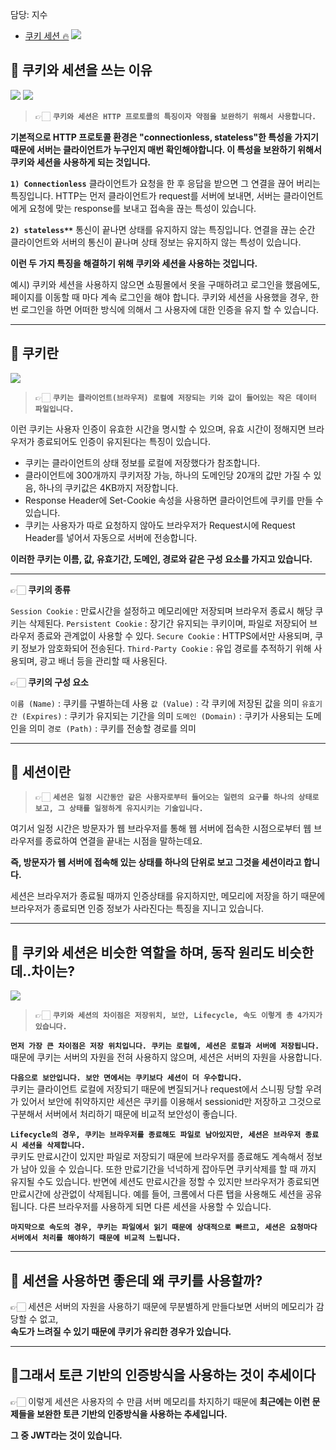 담당: 지수
- [쿠키 세션 🔥](#쿠키-세션)
![](https://velog.velcdn.com/images/fejigu/post/88df3e0e-0d56-4f40-8c26-78c571a70dbe/image.png)
## 🔎 쿠키와 세션을 쓰는 이유
![](https://wooooooak.github.io/public/img/cookie/1.PNG)
![](https://wooooooak.github.io/public/img/cookie/2.PNG)

> 👉🏻 **`쿠키와 세션은 HTTP 프로토콜의 특징이자 약점을 보완하기 위해서 사용합니다.`**
> 
**기본적으로 HTTP 프로토콜 환경은 "connectionless, stateless"한 특성을 가지기 때문에 서버는 클라이언트가 누구인지 매번 확인해야합니다. 이 특성을 보완하기 위해서 쿠키와 세션을 사용하게 되는 것입니다.**

**`1) Connectionless`**
클라이언트가 요청을 한 후 응답을 받으면 그 연결을 끊어 버리는 특징입니다.
HTTP는 먼저 클라이언트가 request를 서버에 보내면, 서버는 클라이언트에게 요청에 맞는 response를 보내고 접속을 끊는 특성이 있습니다.

**`2) stateless**`**
통신이 끝나면 상태를 유지하지 않는 특징입니다.
연결을 끊는 순간 클라이언트와 서버의 통신이 끝나며 상태 정보는 유지하지 않는 특성이 있습니다.

 **이런 두 가지 특징을 해결하기 위해 쿠키와 세션을 사용하는 것입니다.**
 
 예시) 쿠키와 세션을 사용하지 않으면 쇼핑몰에서 옷을 구매하려고 로그인을 했음에도, 페이지를 이동할 때 마다 계속 로그인을 해야 합니다.
 쿠키와 세션을 사용했을 경우, 한 번 로그인을 하면 어떠한 방식에 의해서 그 사용자에 대한 인증을 유지 할 수 있습니다. 


---

## 🔎 쿠키란
![](https://img1.daumcdn.net/thumb/R1280x0/?scode=mtistory2&fname=https%3A%2F%2Fk.kakaocdn.net%2Fdn%2FcOoJLw%2FbtqF5zvtxuW%2FUWYPKlTDjivNysGYzEjcQ0%2Fimg.png)
> 👉🏻 **`쿠키는 클라이언트(브라우저) 로컬에 저장되는 키와 값이 들어있는 작은 데이터 파일입니다.`**

이런 쿠키는 사용자 인증이 유효한 시간을 명시할 수 있으며, 유효 시간이 정해지면 브라우저가 종료되어도 인증이 유지된다는 특징이 있습니다.
    
- 쿠키는 클라이언트의 상태 정보를 로컬에 저장했다가 참조합니다.
- 클라이언트에 300개까지 쿠키저장 가능, 하나의 도메인당 20개의 값만 가질 수 있음, 하나의 쿠키값은 4KB까지 저장합니다.
- Response Header에 Set-Cookie 속성을 사용하면 클라이언트에 쿠키를 만들 수 있습니다.
- 쿠키는 사용자가 따로 요청하지 않아도 브라우저가 Request시에 Request Header를 넣어서 자동으로 서버에 전송합니다.

**이러한 쿠키는 이름, 값, 유효기간, 도메인, 경로와 같은 구성 요소를 가지고 있습니다.**
 
---
👉🏻 **쿠키의 종류**

`Session Cookie` : 만료시간을 설정하고 메모리에만 저장되며 브라우저 종료시 해당 쿠키는 삭제된다.
`Persistent Cookie` : 장기간 유지되는 쿠키이며, 파일로 저장되어 브라우저 종료와 관계없이 사용할 수 있다.
`Secure Cookie` : HTTPS에서만 사용되며, 쿠키 정보가 암호화되어 전송된다.
`Third-Party Cookie` : 유입 경로를 추적하기 위해 사용되며, 광고 배너 등을 관리할 때 사용된다.<br>

👉🏻 **쿠키의 구성 요소**

`이름 (Name)` : 쿠키를 구별하는데 사용
`값 (Value)` : 각 쿠키에 저장된 값을 의미
`유효기간 (Expires)` : 쿠키가 유지되는 기간을 의미
`도메인 (Domain)` : 쿠키가 사용되는 도메인을 의미
`경로 (Path)` : 쿠키를 전송할 경로를 의미

---

## 🔎 세션이란
> 👉🏻 **`세션은 일정 시간동안 같은 사용자로부터 들어오는 일련의 요구를 하나의 상태로 보고, 그 상태를 일정하게 유지시키는 기술입니다. `**<br>
>
  여기서 일정 시간은 방문자가 웹 브라우저를 통해 웹 서버에 접속한 시점으로부터 웹 브라우저를 종료하여 연결을 끝내는 시점을 말하는데요. <br>
  
  **즉, 방문자가 웹 서버에 접속해 있는 상태를 하나의 단위로 보고 그것을 세션이라고 합니다.**<br>
  
  세션은 브라우저가 종료될 때까지 인증상태를 유지하지만, 메모리에 저장을 하기 때문에 브라우저가 종료되면 인증 정보가 사라진다는 특징을 지니고 있습니다.



---

## 🔎 쿠키와 세션은 비슷한 역할을 하며, 동작 원리도 비슷한데..차이는? 
![](https://velog.velcdn.com/images%2Fhammii%2Fpost%2Fe97c274d-66d7-4ed0-b2ff-7ab211257832%2F994BEA345B53368401.png)
> 👉🏻 **`쿠키와 세션의 차이점은 저장위치, 보안, Lifecycle, 속도 이렇게 총 4가지가 있습니다.`**<br>
> 
**`먼저 가장 큰 차이점은 저장 위치입니다. 쿠키는 로컬에, 세션은 로컬과 서버에 저장됩니다.`**<br>
때문에 쿠키는 서버의 자원을 전혀 사용하지 않으며, 세션은 서버의 자원을 사용합니다.<br>
  
**`다음으로 보안입니다. 보안 면에서는 쿠키보다 세션이 더 우수합니다.`**<br>
쿠키는 클라이언트 로컬에 저장되기 때문에 변질되거나 request에서 스니핑 당할 우려가 있어서 보안에 취약하지만 
세션은 쿠키를 이용해서 sessionid만 저장하고 그것으로 구분해서 서버에서 처리하기 때문에 비교적 보안성이 좋습니다.<br>
  
**`Lifecycle의 경우, 쿠키는 브라우저를 종료해도 파일로 남아있지만, 세션은 브라우저 종료시 세션을 삭제합니다.`**<br>
  쿠키도 만료시간이 있지만 파일로 저장되기 때문에 브라우저를 종료해도 계속해서 정보가 남아 있을 수 있습니다. 
  또한 만료기간을 넉넉하게 잡아두면 쿠키삭제를 할 때 까지 유지될 수도 있습니다.
  반면에 세션도 만료시간을 정할 수 있지만 브라우저가 종료되면 만료시간에 상관없이 삭제됩니다. 
  예를 들어, 크롬에서 다른 탭을 사용해도 세션을 공유됩니다. 다른 브라우저를 사용하게 되면 다른 세션을 사용할 수 있습니다.<br>
  
 **`마지막으로 속도의 경우, 쿠키는 파일에서 읽기 때문에 상대적으로 빠르고, 세션은 요청마다 서버에서 처리를 해야하기 때문에 비교적 느립니다.`**
 
 ---
 
## 🔎 세션을 사용하면 좋은데 왜 쿠키를 사용할까?
👉🏻 세션은 서버의 자원을 사용하기 때문에 무분별하게 만들다보면 서버의 메모리가 감당할 수 없고,<br>
**속도가 느려질 수 있기 때문에 쿠키가 유리한 경우가 있습니다.**


---

## 📍그래서 토큰 기반의 인증방식을 사용하는 것이 추세이다
👉🏻 이렇게 세션은 사용자의 수 만큼 서버 메모리를 차지하기 때문에 
**최근에는 이런 문제들을 보완한 토큰 기반의 인증방식을 사용하는 추세입니다.**

**그 중 JWT라는 것이 있습니다.**

